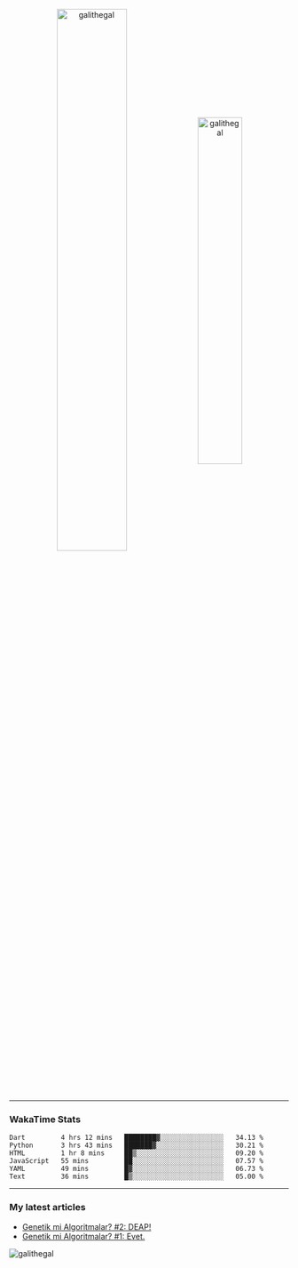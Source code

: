 <p align="center">
  <img align="center" width="50%" height="auto" src="https://github-readme-stats.vercel.app/api?username=galithegal&show_icons=true&count_private=true&theme=jolly&locale=en" alt="galithegal" />
  <img align="center" width="40%" height="auto" src="https://github-readme-stats.vercel.app/api/top-langs?username=galithegal&exclude_repo=NNCars&show_icons=true&theme=jolly&locale=en&layout=compact" alt="galithegal" />
</p>

<hr class="dashed" />
<p align="center">

<h3 align="left">WakaTime Stats</h3>
<!--START_SECTION:waka-->

```text
Dart         4 hrs 12 mins   ████████▓░░░░░░░░░░░░░░░░   34.13 %
Python       3 hrs 43 mins   ███████▓░░░░░░░░░░░░░░░░░   30.21 %
HTML         1 hr 8 mins     ██▒░░░░░░░░░░░░░░░░░░░░░░   09.20 %
JavaScript   55 mins         ██░░░░░░░░░░░░░░░░░░░░░░░   07.57 %
YAML         49 mins         █▓░░░░░░░░░░░░░░░░░░░░░░░   06.73 %
Text         36 mins         █▒░░░░░░░░░░░░░░░░░░░░░░░   05.00 %
```

<!--END_SECTION:waka-->

</p>
<hr class="dashed" />

<h3 align="left">My latest articles</h3>

<!-- BLOG-POST-LIST:START -->
- [Genetik mi Algoritmalar?  #2: DEAP!](https://medium.com/rsparametrelerbutunu/genetik-mi-algoritmalar-2-deap-faaaaab756f7?source=rss-873ea545dd09------2)
- [Genetik mi Algoritmalar?  #1: Evet.](https://medium.com/rsparametrelerbutunu/genetik-mi-algoritmalar-1-evet-9fded872060b?source=rss-873ea545dd09------2)
<!-- BLOG-POST-LIST:END -->

<!-- View counter -->
<p align="left"> <img src="https://komarev.com/ghpvc/?username=galithegal&label=Views&color=010002&style=flat-square" alt="galithegal" /> </p>
